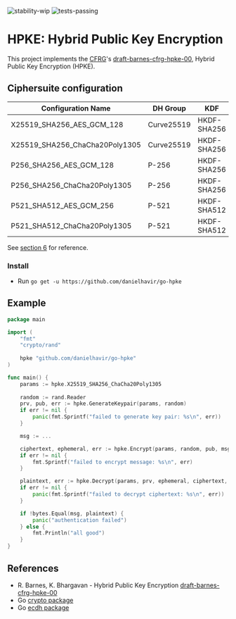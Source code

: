 ![stability-wip](https://img.shields.io/badge/stability-work_in_progress-lightgrey.svg) ![tests-passing](https://danielhavir.github.io/badges/7b10a2ec99832a186dac8cc279a45d3e/tests_passing.svg)

# HPKE: Hybrid Public Key Encryption
This project implements the [CFRG](https://irtf.org/cfrg)'s [draft-barnes-cfrg-hpke-00](https://datatracker.ietf.org/doc/draft-barnes-cfrg-hpke/), Hybrid Public Key Encryption (HPKE).

## Ciphersuite configuration

| Configuration Name               | DH Group      | KDF           | AEAD              |
|----------------------------------|---------------|---------------|-------------------|
| X25519_SHA256_AES_GCM_128        | Curve25519    | HKDF-SHA256   | AES-GCM-128       |
| X25519_SHA256_ChaCha20Poly1305   | Curve25519    | HKDF-SHA256   | ChaCha20Poly1305  |
| P256_SHA256_AES_GCM_128          | P-256         | HKDF-SHA256   | AES-GCM-128       |
| P256_SHA256_ChaCha20Poly1305     | P-256         | HKDF-SHA256   | ChaCha20Poly1305  |
| P521_SHA512_AES_GCM_256          | P-521         | HKDF-SHA512   | AES-GCM-256       |
| P521_SHA512_ChaCha20Poly1305     | P-521         | HKDF-SHA512   | ChaCha20Poly1305  |

See [section 6](https://tools.ietf.org/html/draft-barnes-cfrg-hpke-00#section-6) for reference.

### Install
* Run `go get -u https://github.com/danielhavir/go-hpke`

## Example
```go
package main

import (
    "fmt"
    "crypto/rand"
    
    hpke "github.com/danielhavir/go-hpke"
)

func main() {
    params := hpke.X25519_SHA256_ChaCha20Poly1305
    
    random := rand.Reader
	prv, pub, err := hpke.GenerateKeypair(params, random)
	if err != nil {
		panic(fmt.Sprintf("failed to generate key pair: %s\n", err))
	}

	msg := ...

	ciphertext, ephemeral, err := hpke.Encrypt(params, random, pub, msg, nil, nil)
	if err != nil {
		fmt.Sprintf("failed to encrypt message: %s\n", err)
	}

	plaintext, err := hpke.Decrypt(params, prv, ephemeral, ciphertext, nil, nil)
	if err != nil {
		panic(fmt.Sprintf("failed to decrypt ciphertext: %s\n", err))
	}

	if !bytes.Equal(msg, plaintext) {
		panic("authentication failed")
	} else {
		fmt.Println("all good")
	}
}
```

## References
* R. Barnes, K. Bhargavan - Hybrid Public Key Encryption [draft-barnes-cfrg-hpke-00](https://datatracker.ietf.org/doc/draft-barnes-cfrg-hpke/)
* Go [crypto package](https://godoc.org/golang.org/x/crypto)
* Go [ecdh package](https://godoc.org/github.com/aead/ecdh)
